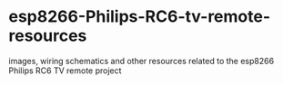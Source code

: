 # esp8266-Philips-RC6-tv-remote-resources
 images, wiring schematics and other resources related to the esp8266 Philips RC6 TV remote project 
